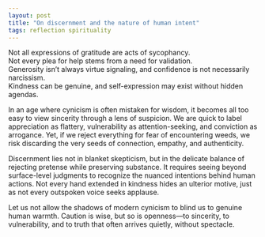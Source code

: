 ```yaml
---
layout: post
title: "On discernment and the nature of human intent"
tags: reflection spirituality
---
```

Not all expressions of gratitude are acts of sycophancy.  
Not every plea for help stems from a need for validation.  
Generosity isn’t always virtue signaling, and confidence is not necessarily narcissism.  
Kindness can be genuine, and self-expression may exist without hidden agendas.  

In an age where cynicism is often mistaken for wisdom, it becomes all too easy to view sincerity through a lens of suspicion. We are quick to label appreciation as flattery, vulnerability as attention-seeking, and conviction as arrogance. Yet, if we reject everything for fear of encountering weeds, we risk discarding the very seeds of connection, empathy, and authenticity.  

Discernment lies not in blanket skepticism, but in the delicate balance of rejecting pretense while preserving substance. It requires seeing beyond surface-level judgments to recognize the nuanced intentions behind human actions. Not every hand extended in kindness hides an ulterior motive, just as not every outspoken voice seeks applause.  

Let us not allow the shadows of modern cynicism to blind us to genuine human warmth. Caution is wise, but so is openness—to sincerity, to vulnerability, and to truth that often arrives quietly, without spectacle.